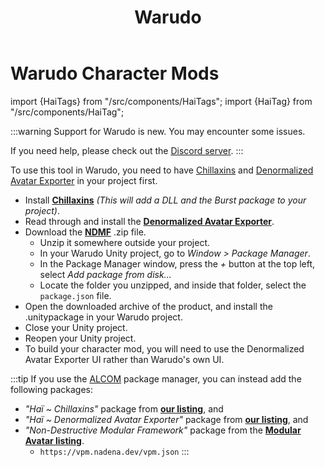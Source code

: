 ﻿---
title: Warudo
---
# Warudo Character Mods
import {HaiTags} from "/src/components/HaiTags";
import {HaiTag} from "/src/components/HaiTag";

<HaiTags>
<HaiTag requiresWarudo={true} />
</HaiTags>

:::warning
Support for Warudo is new. You may encounter some issues.

If you need help, please check out the [Discord server](/docs/other/discord).
:::

To use this tool in Warudo, you need to have [Chillaxins](/docs/products/chillaxins) and [Denormalized Avatar Exporter](/docs/products/denormalized-avatar-exporter) in your project first.

- Install **[Chillaxins](/docs/products/chillaxins)** *(This will add a DLL and the Burst package to your project)*.
- Read through and install the **[Denormalized Avatar Exporter](/docs/products/denormalized-avatar-exporter)**.
- Download the **[NDMF](https://github.com/bdunderscore/ndmf/releases/tag/1.4.1)** .zip file.
    - Unzip it somewhere outside your project.
    - In your Warudo Unity project, go to *Window > Package Manager*.
    - In the Package Manager window, press the *+* button at the top left, select *Add package from disk...*
    - Locate the folder you unzipped, and inside that folder, select the `package.json` file.
- Open the downloaded archive of the product, and install the .unitypackage in your Warudo project.
- Close your Unity project.
- Reopen your Unity project.
- To build your character mod, you will need to use the Denormalized Avatar Exporter UI rather than Warudo's own UI.

:::tip
If you use the [ALCOM](/docs/products/vcc) package manager, you can instead add the following packages:
- *"Haï ~ Chillaxins"* package from **[our listing](/docs/products/vcc)**, and
- *"Haï ~ Denormalized Avatar Exporter"* package from **[our listing](/docs/products/vcc)**, and
- *"Non-Destructive Modular Framework"* package from the **[Modular Avatar listing](https://modular-avatar.nadena.dev/)**.
    - `https://vpm.nadena.dev/vpm.json`
      :::